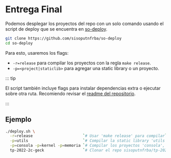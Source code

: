 # Entrega Final

Podemos desplegar los proyectos del repo con un solo comando usando el script de
deploy que se encuentra en
[so-deploy](https://github.com/sisoputnfrba/so-deploy).

```bash
git clone https://github.com/sisoputnfrba/so-deploy
cd so-deploy
```

Para esto, usaremos los flags:

- `-r=release` para compilar los proyectos con la regla `make release`.
- `-p=<project|staticlib>` para agregar una static library o un proyecto.

::: tip

El script también incluye flags para instalar dependencias extra o ejecutar
sobre otra ruta. Recomiendo revisar el
[readme del repositorio](https://github.com/sisoputnfrba/so-deploy/blob/master/README.md).

:::

## Ejemplo

```bash
./deploy.sh \
  -r=release                      `# Usar 'make release' para compilar`                      \
  -p=utils                        `# Compilar la static library 'utils'`                     \
  -p=consola -p=kernel -p=memoria `# Compilar los proyectos 'consola', "kernel' y 'memoria'` \
  tp-2022-2c-geck                 `# Clonar el repo sisoputnfrba/tp-2021-2c-carpinchOS`
```
